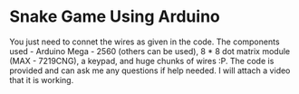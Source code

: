 # Snake Game Using Arduino

You just need to connet the wires as given in the code. The components used - Arduino Mega - 2560 (others can be used), 8 * 8 dot matrix module (MAX - 7219CNG), a keypad, and huge chunks of wires :P.
The code is provided and can ask me any questions if help needed. I will attach a video that it is working.

